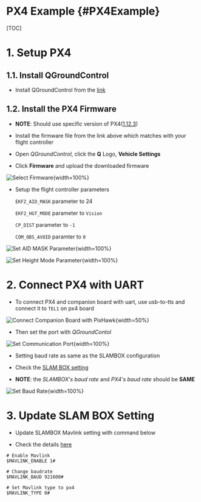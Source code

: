 # PX4 Example {#PX4Example}

[TOC]

# 1. Setup PX4

## 1.1. Install QGroundControl

  - Install QGroundControl from the [link](https://docs.qgroundcontrol.com/master/en/getting_started/download_and_install.html)

## 1.2. Install the PX4 Firmware

- **NOTE**: Should use specific version of PX4([1.12.3](https://github.com/PX4/PX4-Autopilot/releases/tag/v1.12.3))

- Install the firmware file from the link above which matches with your flight controller

- Open *QGroundControl*, click the **Q** Logo, **Vehicle Settings**

- Click **Firmware** and upload the downloaded firmware


![Select Firmware](px4/firmware_selection.png){width=100%}


- Setup the flight controller parameters

  `EKF2_AID_MASK` parameter to 24

  `EKF2_HGT_MODE` parameter to `Vision`

  `CP_DIST` parameter to `-1`

  `COM_OBS_AVOID` paramter to `0`

![Set AID MASK Parameter](px4/EKF2_AID_MASK.png){width=100%}

![Set Height Mode Parameter](px4/EKF2_HGT_MODE.png){width=100%}

# 2. Connect PX4 with UART

- To connect PX4 and companion board with uart, use usb-to-tts and connect it to `TEL1` on px4 board

![Connect Companion Board with PixHawk](companion_px4_connection.jpg){width=50%}

- Then set the port with *QGroundContol*

![Set Communication Port](px4/set_port.png){width=100%}

- Setting baud rate as same as the SLAMBOX configuration

- Check the [SLAM BOX setting](SLAMBOXSetting.html)

- **NOTE**: the *SLAMBOX's baud rate* and *PX4's baud rate* should be **SAME**

![Set Baud Rate](px4/set_baud_rate.png){width=100%}

# 3. Update SLAM BOX Setting

- Update SLAMBOX Mavlink setting with command below

- Check the details [here](SLAMBOXSetting.html#SLAMBOXSetting-ConfigureSLAMBOX-SLAMBOXMavlinkConfiguration)

```
# Enable Mavlink
$MAVLINK_ENABLE 1#

# Change baudrate
$MAVLINK_BAUD 921600#

# Set Mavlink type to px4
$MAVLINK_TYPE 0#
```

